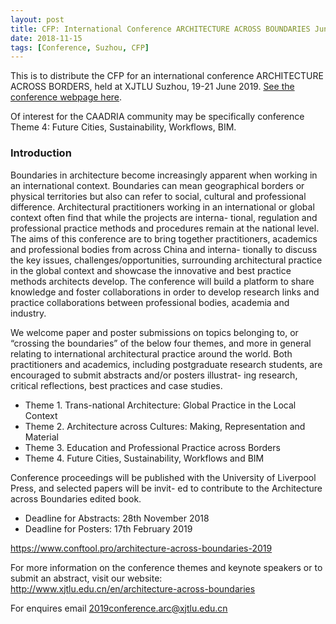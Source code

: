 ```yaml
---
layout: post
title: CFP: International Conference ARCHITECTURE ACROSS BOUNDARIES June 19-21 2019
date: 2018-11-15
tags: [Conference, Suzhou, CFP]
---
```


This is to distribute the CFP for an international conference ARCHITECTURE ACROSS BORDERS, held at XJTLU Suzhou, 19-21 June 2019. [See the conference webpage here](http://www.xjtlu.edu.cn/en/architecture-across-boundaries).

Of interest for the CAADRIA community may be specifically conference Theme 4: Future Cities, Sustainability, Workflows, BIM.

### Introduction

Boundaries in architecture become increasingly apparent when working in an international context. Boundaries can mean geographical borders or physical territories but also can refer to social, cultural and professional difference. Architectural practitioners working in an international or global context often find that while the projects are interna- tional, regulation and professional practice methods and procedures remain at the national level. The aims of this conference are to bring together practitioners, academics and professional bodies from across China and interna- tionally to discuss the key issues, challenges/opportunities, surrounding architectural practice in the global context and showcase the innovative and best practice methods architects develop. The conference will build a platform to share knowledge and foster collaborations in order to develop research links and practice collaborations between professional bodies, academia and industry.

We welcome paper and poster submissions on topics belonging to, or “crossing the boundaries” of the below four themes, and more in general relating to international architectural practice around the world. Both practitioners and academics, including postgraduate research students, are encouraged to submit abstracts and/or posters illustrat- ing research, critical reflections, best practices and case studies.

* Theme 1. Trans-national Architecture: Global Practice in the Local Context
* Theme 2. Architecture across Cultures: Making, Representation and Material
* Theme 3. Education and Professional Practice across Borders
* Theme 4. Future Cities, Sustainability, Workflows and BIM

Conference proceedings will be published with the University of Liverpool Press, and selected papers will be invit- ed to contribute to the Architecture across Boundaries edited book.

* Deadline for Abstracts: 28th November 2018
* Deadline for Posters: 17th February 2019

https://www.conftool.pro/architecture-across-boundaries-2019

For more information on the conference themes and keynote speakers or to submit an abstract, visit our website: http://www.xjtlu.edu.cn/en/architecture-across-boundaries

For enquires email 2019conference.arc@xjtlu.edu.cn

